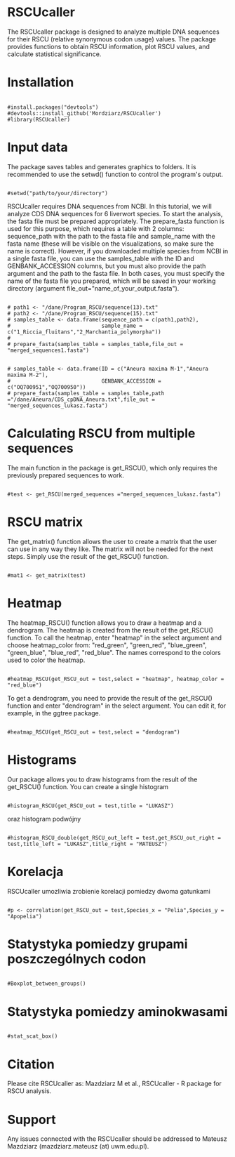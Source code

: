 # RSCUcaller

The RSCUcaller package is designed to analyze multiple DNA sequences for their RSCU (relative synonymous codon usage) values. The package provides functions to obtain RSCU information, plot RSCU values, and calculate statistical significance.

# Installation

```{r}

#install.packages("devtools")
#devtools::install_github('Mordziarz/RSCUcaller')
#library(RSCUcaller)

```

# Input data 

The package saves tables and generates graphics to folders. It is recommended to use the setwd() function to control the program's output.

```{r}

#setwd("path/to/your/directory")

```

RSCUcaller requires DNA sequences from NCBI. In this tutorial, we will analyze CDS DNA sequences for 6 liverwort species. To start the analysis, the fasta file must be prepared appropriately. The prepare_fasta function is used for this purpose, which requires a table with 2 columns: sequence_path with the path to the fasta file and sample_name with the fasta name (these will be visible on the visualizations, so make sure the name is correct). However, if you downloaded multiple species from NCBI in a single fasta file, you can use the samples_table with the ID and GENBANK_ACCESSION columns, but you must also provide the path argument and the path to the fasta file. In both cases, you must specify the name of the fasta file you prepared, which will be saved in your working directory (argument file_out="name_of_your_output.fasta").

```{r}

# path1 <- "/dane/Program_RSCU/sequence(13).txt"
# path2 <- "/dane/Program_RSCU/sequence(15).txt"
# samples_table <- data.frame(sequence_path = c(path1,path2),
#                             sample_name = c("1_Riccia_fluitans","2_Marchantia_polymorpha"))
# 
# prepare_fasta(samples_table = samples_table,file_out = "merged_sequences1.fasta")

```


```{r}

# samples_table <- data.frame(ID = c("Aneura maxima M-1","Aneura maxima M-2"),
#                             GENBANK_ACCESSION = c("OQ700951","OQ700950"))
# prepare_fasta(samples_table = samples_table,path ="/dane/Aneura/CDS_cpDNA_Aneura.txt",file_out = "merged_sequences_lukasz.fasta")

```

# Calculating RSCU from multiple sequences

The main function in the package is get_RSCU(), which only requires the previously prepared sequences to work.

```{r}

#test <- get_RSCU(merged_sequences ="merged_sequences_lukasz.fasta")

```

# RSCU matrix

The get_matrix() function allows the user to create a matrix that the user can use in any way they like. The matrix will not be needed for the next steps. Simply use the result of the get_RSCU() function.

```{r}

#mat1 <- get_matrix(test)

```

# Heatmap

The heatmap_RSCU() function allows you to draw a heatmap and a dendrogram. The heatmap is created from the result of the get_RSCU() function. To call the heatmap, enter "heatmap" in the select argument and choose heatmap_color from: "red_green", "green_red", "blue_green", "green_blue", "blue_red", "red_blue". The names correspond to the colors used to color the heatmap.

```{r}

#heatmap_RSCU(get_RSCU_out = test,select = "heatmap", heatmap_color = "red_blue")

```

To get a dendrogram, you need to provide the result of the get_RSCU() function and enter "dendrogram" in the select argument. You can edit it, for example, in the ggtree package.

```{r}

#heatmap_RSCU(get_RSCU_out = test,select = "dendogram")

```

# Histograms

Our package allows you to draw histograms from the result of the get_RSCU() function. You can create a single histogram

```{r}

#histogram_RSCU(get_RSCU_out = test,title = "LUKASZ")

```

oraz histogram podwójny

```{r}

#histogram_RSCU_double(get_RSCU_out_left = test,get_RSCU_out_right = test,title_left = "LUKASZ",title_right = "MATEUSZ")

```

# Korelacja

RSCUcaller umozliwia zrobienie korelacji pomiedzy dwoma gatunkami

```{r}

#p <- correlation(get_RSCU_out = test,Species_x = "Pelia",Species_y = "Apopelia")

```

# Statystyka pomiedzy grupami poszczególnych codon

```{r}

#Boxplot_between_groups()

```

# Statystyka pomiedzy aminokwasami

```{r}

#stat_scat_box()

```


# Citation
Please cite RSCUcaller as: Mazdziarz M et al., RSCUcaller - R package for RSCU analysis.

# Support
Any issues connected with the RSCUcaller should be addressed to Mateusz Mazdziarz (mazdziarz.mateusz (at) uwm.edu.pl).

